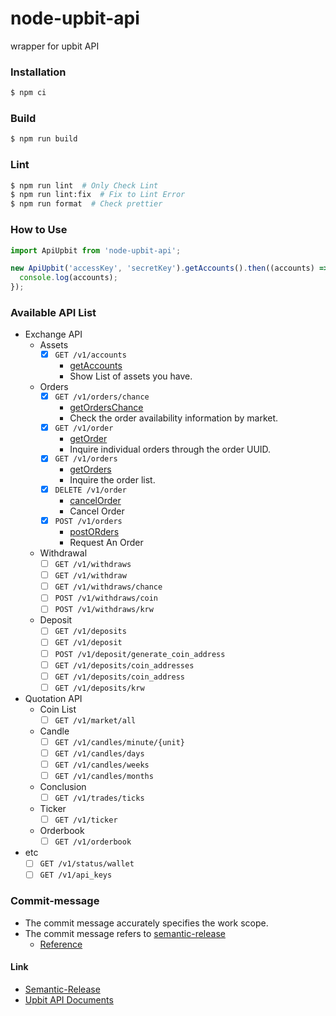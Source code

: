 # node-upbit-api
wrapper for upbit API

### Installation
  ```sh
  $ npm ci
  ```

### Build
  ```sh
  $ npm run build
  ```

### Lint
  ```bash
  $ npm run lint  # Only Check Lint
  $ npm run lint:fix  # Fix to Lint Error
  $ npm run format  # Check prettier
  ```

### How to Use
  ```typescript
  import ApiUpbit from 'node-upbit-api';

  new ApiUpbit('accessKey', 'secretKey').getAccounts().then((accounts) => {
    console.log(accounts);
  });
  ```

### Available API List
  - Exchange API
    - Assets
      - [x] `GET /v1/accounts`
        - [getAccounts]()
        - Show List of assets you have.
    - Orders
      - [x] `GET /v1/orders/chance`
        - [getOrdersChance]()
        - Check the order availability information by market.
      - [x] `GET /v1/order`
        - [getOrder]()
        - Inquire individual orders through the order UUID.
      - [x] `GET /v1/orders`
        - [getOrders]()
        - Inquire the order list.
      - [x] `DELETE /v1/order`
        - [cancelOrder]()
        - Cancel Order
      - [x] `POST /v1/orders`
        - [postORders]()
        - Request An Order
    - Withdrawal
      - [ ] `GET /v1/withdraws`
      - [ ] `GET /v1/withdraw`
      - [ ] `GET /v1/withdraws/chance`
      - [ ] `POST /v1/withdraws/coin`
      - [ ] `POST /v1/withdraws/krw`
    - Deposit
      - [ ] `GET /v1/deposits`
      - [ ] `GET /v1/deposit`
      - [ ] `POST /v1/deposit/generate_coin_address`
      - [ ] `GET /v1/deposits/coin_addresses`
      - [ ] `GET /v1/deposits/coin_address`
      - [ ] `GET /v1/deposits/krw`
  - Quotation API
    - Coin List
      - [ ] `GET /v1/market/all`
    - Candle
      - [ ] `GET /v1/candles/minute/{unit}`
      - [ ] `GET /v1/candles/days`
      - [ ] `GET /v1/candles/weeks`
      - [ ] `GET /v1/candles/months`
    - Conclusion
      - [ ] `GET /v1/trades/ticks`
    - Ticker
      - [ ] `GET /v1/ticker`
    - Orderbook
      - [ ] `GET /v1/orderbook`
  - etc
    - [ ] `GET /v1/status/wallet`
    - [ ] `GET /v1/api_keys`

### Commit-message
  - The commit message accurately specifies the work scope.
  - The commit message refers to [semantic-release](https://github.com/semantic-release/semantic-release#how-does-it-work)
    - [Reference](https://www.conventionalcommits.org/ko/v1.0.0/)

#### Link
  - [Semantic-Release](https://github.com/semantic-release/semantic-release)
  - [Upbit API Documents](https://docs.upbit.com/)
